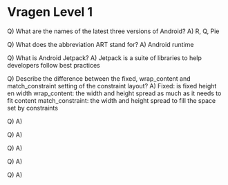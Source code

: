 # Vragen Level 1

Q) What are the names of the latest three versions of Android?
A) R, Q, Pie

Q) What does the abbreviation ART stand for?
A) Android runtime

Q) What is Android Jetpack?
A) Jetpack is a suite of libraries to help developers follow best practices

Q) Describe the difference between the fixed, wrap_content and match_constraint setting of the constraint layout?
A) Fixed:             is fixed height en width
   wrap_content:      the width and height spread as much as it needs to fit content
   match_constraint:  the width and height spread to fill the space set by constraints

Q)
A)

Q)
A)

Q)
A)

Q)
A)

Q)
A)
